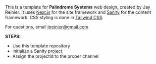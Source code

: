 This is a template for **Palindrome Systems** web design, created by Jay Reinier. It uses [Next.js](https://nextjs.org) for the site framework and [Sanity](https://www.sanity.io) for the content framework. CSS styling is done in [Tailwind CSS](https://tailwindcss.com).

For questions, email [jtreinier@gmail.com](mailto:jtreinier@gmail.com).

**STEPS:**
- Use this template repository
- initialize a Sanity project
- Assign the projectId to the proper channel